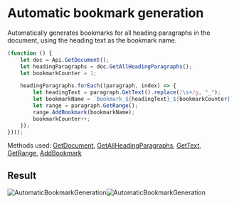# Automatic bookmark generation

Automatically generates bookmarks for all heading paragraphs in the document, using the heading text as the bookmark name.

<!-- This code snippet is shown in the screenshot. -->

<!-- eslint-skip -->

```ts
(function () {
    let doc = Api.GetDocument();
    let headingParagraphs = doc.GetAllHeadingParagraphs();
    let bookmarkCounter = 1;

    headingParagraphs.forEach((paragraph, index) => {
        let headingText = paragraph.GetText().replace(/\s+/g, "_");
        let bookmarkName = `Bookmark_${headingText}_${bookmarkCounter}`;
        let range = paragraph.GetRange();
        range.AddBookmark(bookmarkName);
        bookmarkCounter++;
    });
})();
```

Methods used: [GetDocument](../../../../office-api/usage-api/text-document-api/Api/Methods/GetDocument.md), [GetAllHeadingParagraphs](../../../../office-api/usage-api/text-document-api/ApiDocument/Methods/GetAllHeadingParagraphs.md), [GetText](../../../../office-api/usage-api/text-document-api/ApiParagraph/Methods/GetText.md), [GetRange](../../../../office-api/usage-api/text-document-api/ApiParagraph/Methods/GetRange.md), [AddBookmark](../../../../office-api/usage-api/text-document-api/ApiRange/Methods/AddBookmark.md)

## Result

<!-- imgpath -->

![AutomaticBookmarkGeneration](/assets/images/plugins/automatic-bookmark-generation.png#gh-light-mode-only)![AutomaticBookmarkGeneration](/assets/images/plugins/automatic-bookmark-generation.dark.png#gh-dark-mode-only)
